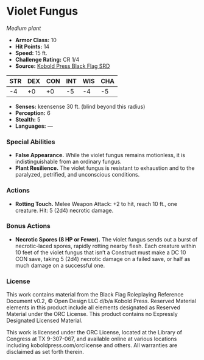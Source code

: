 # Violet Fungus

*Medium plant*

- **Armor Class:** 10
- **Hit Points:** 14
- **Speed:** 15 ft.
- **Challenge Rating:** CR 1/4
- **Source:** [Kobold Press Black Flag SRD](https://koboldpress.com/black-flag-roleplaying/)

| STR | DEX | CON | INT | WIS | CHA |
| --- | --- | --- | --- | --- | --- |
| -4 | +0 | +0 | -5 | -4 | -5 |

- **Senses:** keensense 30 ft. (blind beyond this radius)
- **Perception:** 6
- **Stealth:** 5
- **Languages:** —

### Special Abilities

- **False Appearance.** While the violet fungus remains motionless, it is indistinguishable from an ordinary fungus.
- **Plant Resilience.** The violet fungus is resistant to exhaustion and to the paralyzed, petrified, and unconscious conditions.

### Actions

- **Rotting Touch.** Melee Weapon Attack: +2 to hit, reach 10 ft., one creature. Hit: 5 (2d4) necrotic damage.

### Bonus Actions

- **Necrotic Spores (8 HP or Fewer).** The violet fungus sends out a burst of necrotic-laced spores, rapidly rotting nearby flesh. Each creature within 10 feet of the violet fungus that isn’t a Construct must make a DC 10 CON save, taking 5 (2d4) necrotic damage on a failed save, or half as much damage on a successful one.

### License

This work contains material from the Black Flag Roleplaying Reference Document v0.2, © Open Design LLC d/b/a Kobold Press. Reserved Material elements in this product include all elements designated as Reserved Material under the ORC License. This product contains no Expressly Designated Licensed Material.

This work is licensed under the ORC License, located at the Library of Congress at TX 9-307-067, and available online at various locations including koboldpress.com/orclicense and others. All warranties are disclaimed as set forth therein.

